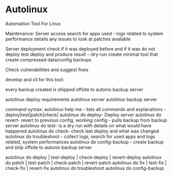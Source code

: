 # Autolinux
Automation Tool For Linux

Maintenance:
Server access
search for apps used - logs related to
system performance details
any issues to look at
patches available

Server deployment
check if it was deployed before and if it was do not deploy
test deploy and produce result --dry-run
create minimal tool that create compressed data/config backups 

Check vulnerabilities and suggest fixes

develop and cli for this tool:

every backup created is shipped offsite to autonix backup server

autolinux deploy requirements
autolinux server
autolinux backup server

command syntax: 
autolinux help me - lists all commands and explanations
<command> - deploy|test|patch|check|
autolinux do deploy-<command> Deploy server
autolinux do revert-<command> revert to previous config, working config - pulls backup from backup server
autolinux do test-<command> is a dry run with details on what would have happened
autolinux do check-<command> check last deploy and what was changed
autolinux do troubleshoot - collect logs, search for used apps and logs related, system performances
autolinux do config-backup - create backup and ship offsite to autonix backup server

autolinux do deploy | test-deploy | check-deploy | revert-deploy
autolinux do patch | test-patch | check-patch | revert-patch
autolinux do fix | test-fix | check-fix | revert-fix
autolinux do troubleshoot
autolinux do config-backup

